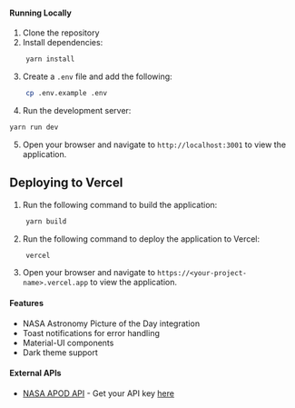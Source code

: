 #### Running Locally

1. Clone the repository
2. Install dependencies:

```bash
    yarn install
```

3. Create a `.env` file and add the following:

```bash
    cp .env.example .env
```

4. Run the development server:

```bash
yarn run dev
```

5. Open your browser and navigate to `http://localhost:3001` to view the application.

## Deploying to Vercel

1. Run the following command to build the application:

```bash
    yarn build
```

2. Run the following command to deploy the application to Vercel:

```bash
    vercel
```

3. Open your browser and navigate to `https://<your-project-name>.vercel.app` to view the application.

#### Features

- NASA Astronomy Picture of the Day integration
- Toast notifications for error handling
- Material-UI components
- Dark theme support

#### External APIs

- [NASA APOD API](https://api.nasa.gov/) - Get your API key [here](https://api.nasa.gov/)

